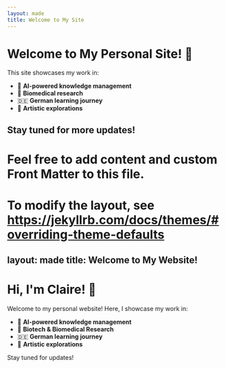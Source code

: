 ```yaml
---
layout: made
title: Welcome to My Site
---
```


# Welcome to My Personal Site! 👋
This site showcases my work in:

- 🚀 **AI-powered knowledge management**
- 🧬 **Biomedical research**
- 🇩🇪 **German learning journey**
- 🎨 **Artistic explorations**

Stay tuned for more updates!
---
# Feel free to add content and custom Front Matter to this file.
# To modify the layout, see https://jekyllrb.com/docs/themes/#overriding-theme-defaults

layout: made
title: Welcome to My Website!
---


# Hi, I'm Claire! 👋
Welcome to my personal website! Here, I showcase my work in:

- 🚀 **AI-powered knowledge management**
- 🧬 **Biotech & Biomedical Research**
- 🇩🇪 **German learning journey**
- 🎨 **Artistic explorations**

Stay tuned for updates!
